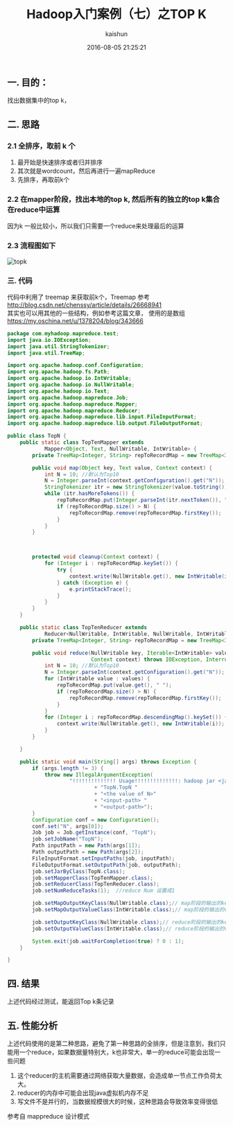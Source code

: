 ﻿---
title: Hadoop入门案例（七）之TOP K
date: 2016-08-05 21:25:21
tags: [hadoop]
categories: [大数据,hadoop]
author: kaishun
id: 20
permalink: hadoop-example-7
---


## **一. 目的：**
找出数据集中的top k，




## **二. 思路**
### 2.1 全排序，取前 k 个
1. 最开始是快速排序或者归并排序
2. 其次就是wordcount，然后再进行一遍mapReduce
3. 先排序，再取前k个

### 2.2 在mapper阶段，找出本地的top k, 然后所有的独立的top k集合在reduce中运算  
因为k 一般比较小，所以我们只需要一个reduce来处理最后的运算
          
### 2.3 流程图如下  
![topk](http://or49tneld.bkt.clouddn.com/17-6-25/82113418.jpg)

### **三. 代码**
代码中利用了 treemap 来获取前k个，Treemap 参考 http://blog.csdn.net/chenssy/article/details/26668941  
其实也可以用其他的一些结构，例如参考这篇文章， 使用的是数组 https://my.oschina.net/u/1378204/blog/343666   

```java
package com.myhadoop.mapreduce.test;
import java.io.IOException;
import java.util.StringTokenizer;
import java.util.TreeMap;

import org.apache.hadoop.conf.Configuration;
import org.apache.hadoop.fs.Path;
import org.apache.hadoop.io.IntWritable;
import org.apache.hadoop.io.NullWritable;
import org.apache.hadoop.io.Text;
import org.apache.hadoop.mapreduce.Job;
import org.apache.hadoop.mapreduce.Mapper;
import org.apache.hadoop.mapreduce.Reducer;
import org.apache.hadoop.mapreduce.lib.input.FileInputFormat;
import org.apache.hadoop.mapreduce.lib.output.FileOutputFormat;

public class TopN {
    public static class TopTenMapper extends
            Mapper<Object, Text, NullWritable, IntWritable> {
        private TreeMap<Integer, String> repToRecordMap = new TreeMap<Integer, String>();

        public void map(Object key, Text value, Context context) {
            int N = 10; //默认为Top10
            N = Integer.parseInt(context.getConfiguration().get("N"));
            StringTokenizer itr = new StringTokenizer(value.toString());
            while (itr.hasMoreTokens()) {
                repToRecordMap.put(Integer.parseInt(itr.nextToken()), " ");
                if (repToRecordMap.size() > N) {
                    repToRecordMap.remove(repToRecordMap.firstKey());
                }
            }
        }



        protected void cleanup(Context context) {
            for (Integer i : repToRecordMap.keySet()) {
                try {
                    context.write(NullWritable.get(), new IntWritable(i));
                } catch (Exception e) {
                    e.printStackTrace();
                }
            }
        }
    }

    public static class TopTenReducer extends
            Reducer<NullWritable, IntWritable, NullWritable, IntWritable> {
        private TreeMap<Integer, String> repToRecordMap = new TreeMap<Integer, String>();

        public void reduce(NullWritable key, Iterable<IntWritable> values,
                           Context context) throws IOException, InterruptedException {
            int N = 10; //默认为Top10
            N = Integer.parseInt(context.getConfiguration().get("N"));
            for (IntWritable value : values) {
                repToRecordMap.put(value.get(), " ");
                if (repToRecordMap.size() > N) {
                    repToRecordMap.remove(repToRecordMap.firstKey());
                }
            }
            for (Integer i : repToRecordMap.descendingMap().keySet()) {
                context.write(NullWritable.get(), new IntWritable(i));
            }
        }

    }

    public static void main(String[] args) throws Exception {
        if (args.length != 3) {
            throw new IllegalArgumentException(
                    "!!!!!!!!!!!!!! Usage!!!!!!!!!!!!!!: hadoop jar <jar-name> "
                            + "TopN.TopN "
                            + "<the value of N>"
                            + "<input-path> "
                            + "<output-path>");
        }
        Configuration conf = new Configuration();
        conf.set("N", args[0]);
        Job job = Job.getInstance(conf, "TopN");
        job.setJobName("TopN");
        Path inputPath = new Path(args[1]);
        Path outputPath = new Path(args[2]);
        FileInputFormat.setInputPaths(job, inputPath);
        FileOutputFormat.setOutputPath(job, outputPath);
        job.setJarByClass(TopN.class);
        job.setMapperClass(TopTenMapper.class);
        job.setReducerClass(TopTenReducer.class);
        job.setNumReduceTasks(1);  //reduce Num 设置成1

        job.setMapOutputKeyClass(NullWritable.class);// map阶段的输出的key
        job.setMapOutputValueClass(IntWritable.class);// map阶段的输出的value

        job.setOutputKeyClass(NullWritable.class);// reduce阶段的输出的key
        job.setOutputValueClass(IntWritable.class);// reduce阶段的输出的value

        System.exit(job.waitForCompletion(true) ? 0 : 1);
    }

}
```


## **四. 结果**
上述代码经过测试，能返回Top k条记录

## **五. 性能分析**

上述代码使用的是第二种思路，避免了第一种思路的全排序，但是注意到，我们只能用一个reduce，如果数据量特别大，k也非常大，单一的reduce可能会出现一些问题    
1. 这个reducer的主机需要通过网络获取大量数据，会造成单一节点工作负荷太大。  
2. reducer的内存中可能会出现java虚拟机内存不足    
3. 写文件不是并行的，当数据规模很大的时候，这种思路会导致效率变得很低


  
参考自 mappreduce 设计模式